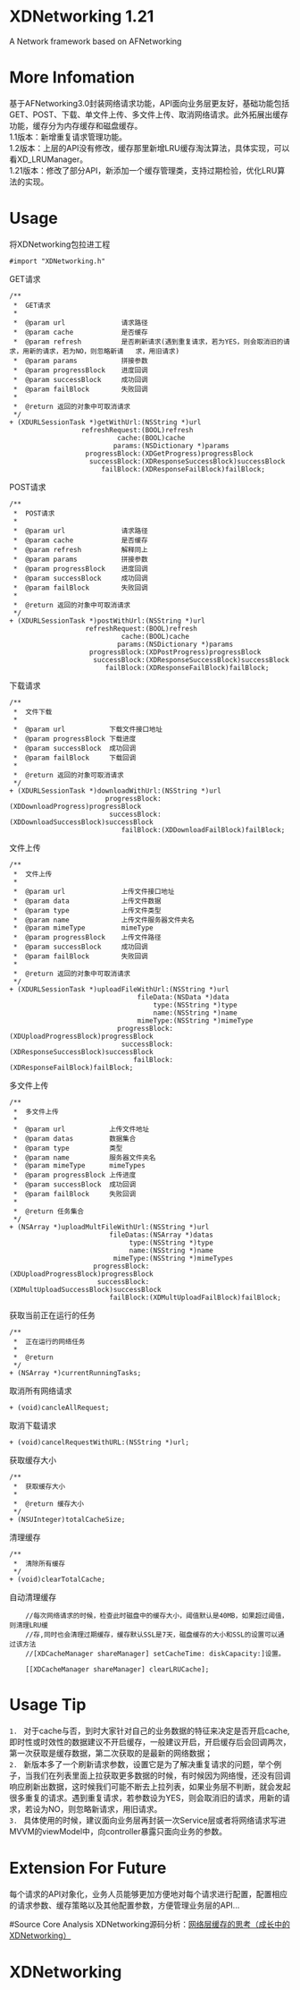 # XDNetworking 1.21
A Network framework based on AFNetworking

# More Infomation
基于AFNetworking3.0封装网络请求功能，API面向业务层更友好，基础功能包括GET、POST、下载、单文件上传、多文件上传、取消网络请求。此外拓展出缓存功能，缓存分为内存缓存和磁盘缓存。       
1.1版本：新增重复请求管理功能。        
1.2版本：上层的API没有修改，缓存那里新增LRU缓存淘汰算法，具体实现，可以看XD_LRUManager。     
1.21版本：修改了部分API，新添加一个缓存管理类，支持过期检验，优化LRU算法的实现。
# Usage

将XDNetworking包拉进工程

```objC
#import "XDNetworking.h"
```
GET请求

```ObjC
/**
 *  GET请求
 *
 *  @param url              请求路径
 *  @param cache            是否缓存
 *  @param refresh          是否刷新请求(遇到重复请求，若为YES，则会取消旧的请求，用新的请求，若为NO，则忽略新请   求，用旧请求)
 *  @param params           拼接参数
 *  @param progressBlock    进度回调
 *  @param successBlock     成功回调
 *  @param failBlock        失败回调
 *
 *  @return 返回的对象中可取消请求
 */
+ (XDURLSessionTask *)getWithUrl:(NSString *)url
                  refreshRequest:(BOOL)refresh
                           cache:(BOOL)cache
                          params:(NSDictionary *)params
                   progressBlock:(XDGetProgress)progressBlock
                    successBlock:(XDResponseSuccessBlock)successBlock
                       failBlock:(XDResponseFailBlock)failBlock;
```

POST请求

```ObjC
/**
 *  POST请求
 *
 *  @param url              请求路径
 *  @param cache            是否缓存
 *  @param refresh          解释同上
 *  @param params           拼接参数
 *  @param progressBlock    进度回调
 *  @param successBlock     成功回调
 *  @param failBlock        失败回调
 *
 *  @return 返回的对象中可取消请求
 */
+ (XDURLSessionTask *)postWithUrl:(NSString *)url
                   refreshRequest:(BOOL)refresh
                            cache:(BOOL)cache
                           params:(NSDictionary *)params
                    progressBlock:(XDPostProgress)progressBlock
                     successBlock:(XDResponseSuccessBlock)successBlock
                        failBlock:(XDResponseFailBlock)failBlock;
```

下载请求

```ObjC
/**
 *  文件下载
 *
 *  @param url           下载文件接口地址
 *  @param progressBlock 下载进度
 *  @param successBlock  成功回调
 *  @param failBlock     下载回调
 *
 *  @return 返回的对象可取消请求
 */
+ (XDURLSessionTask *)downloadWithUrl:(NSString *)url
                        progressBlock:(XDDownloadProgress)progressBlock
                         successBlock:(XDDownloadSuccessBlock)successBlock
                            failBlock:(XDDownloadFailBlock)failBlock;
```

文件上传

```ObjC
/**
 *  文件上传
 *
 *  @param url              上传文件接口地址
 *  @param data             上传文件数据
 *  @param type             上传文件类型
 *  @param name             上传文件服务器文件夹名
 *  @param mimeType         mimeType
 *  @param progressBlock    上传文件路径
 *	@param successBlock     成功回调
 *	@param failBlock		失败回调
 *
 *  @return 返回的对象中可取消请求
 */
+ (XDURLSessionTask *)uploadFileWithUrl:(NSString *)url
                                fileData:(NSData *)data
                                    type:(NSString *)type
                                    name:(NSString *)name
                                mimeType:(NSString *)mimeType
                           progressBlock:(XDUploadProgressBlock)progressBlock
                            successBlock:(XDResponseSuccessBlock)successBlock
                               failBlock:(XDResponseFailBlock)failBlock;

```

多文件上传

```ObjC
/**
 *  多文件上传
 *
 *  @param url           上传文件地址
 *  @param datas         数据集合
 *  @param type          类型
 *  @param name          服务器文件夹名
 *  @param mimeType      mimeTypes
 *  @param progressBlock 上传进度
 *  @param successBlock  成功回调
 *  @param failBlock     失败回调
 *
 *  @return 任务集合
 */
+ (NSArray *)uploadMultFileWithUrl:(NSString *)url
                         fileDatas:(NSArray *)datas
                              type:(NSString *)type
                              name:(NSString *)name
                          mimeType:(NSString *)mimeTypes
                     progressBlock:(XDUploadProgressBlock)progressBlock
                      successBlock:(XDMultUploadSuccessBlock)successBlock
                         failBlock:(XDMultUploadFailBlock)failBlock;
```

获取当前正在运行的任务

```ObjC
/**
 *  正在运行的网络任务
 *
 *  @return 
 */
+ (NSArray *)currentRunningTasks;
```

取消所有网络请求

```OjbC
+ (void)cancleAllRequest;

```
取消下载请求

```ObjC
+ (void)cancelRequestWithURL:(NSString *)url;
```

获取缓存大小

```ObjC
/**
 *  获取缓存大小
 *
 *  @return 缓存大小
 */
+ (NSUInteger)totalCacheSize;
```

清理缓存

```ObjC
/**
 *  清除所有缓存
 */
+ (void)clearTotalCache;
```

自动清理缓存

```ObjC
    //每次网络请求的时候，检查此时磁盘中的缓存大小，阈值默认是40MB，如果超过阈值，则清理LRU缓
    //存,同时也会清理过期缓存，缓存默认SSL是7天，磁盘缓存的大小和SSL的设置可以通过该方法
    //[XDCacheManager shareManager] setCacheTime: diskCapacity:]设置。
    
    [[XDCacheManager shareManager] clearLRUCache];
```


# Usage Tip
`1. ` 对于cache与否，到时大家针对自己的业务数据的特征来决定是否开启cache,即时性或时效性的数据建议不开启缓存，一般建议开启，开启缓存后会回调两次，第一次获取是缓存数据，第二次获取的是最新的网络数据；        
`2. ` 新版本多了一个刷新请求参数，设置它是为了解决重复请求的问题，举个例子，当我们在列表里面上拉获取更多数据的时候，有时候因为网络慢，还没有回调响应刷新出数据，这时候我们可能不断去上拉列表，如果业务层不判断，就会发起很多重复的请求。遇到重复请求，若参数设为YES，则会取消旧的请求，用新的请求，若设为NO，则忽略新请求，用旧请求。       
`3. ` 具体使用的时候，建议面向业务层再封装一次Service层或者将网络请求写进MVVM的viewModel中，向controller暴露只面向业务的参数。      

# Extension For Future
每个请求的API对象化，业务人员能够更加方便地对每个请求进行配置，配置相应的请求参数、缓存策略以及其他配置参数，方便管理业务层的API...   

#Source Core Analysis
XDNetworking源码分析：[网络层缓存的思考（成长中的XDNetworking）](http://www.jianshu.com/p/174d9687f6d6)

# XDNetworking
